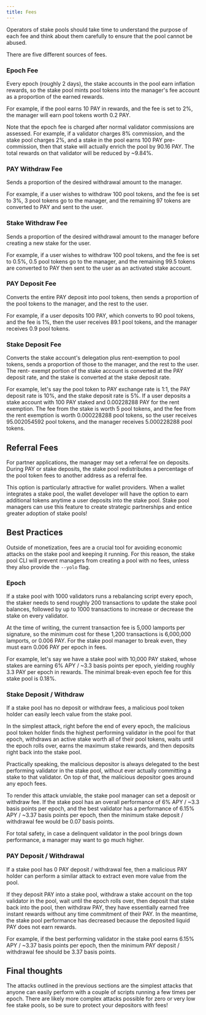 ```yaml
---
title: Fees
---
```


Operators of stake pools should take time to understand the purpose of each fee
and think about them carefully to ensure that the pool cannot be abused.

There are five different sources of fees.

### Epoch Fee

Every epoch (roughly 2 days), the stake accounts in the pool earn 
inflation rewards, so the stake pool mints pool tokens into the manager's fee
account as a proportion of the earned rewards.

For example, if the pool earns 10 PAY in rewards, and the fee is set to 2%, the
manager will earn pool tokens worth 0.2 PAY.

Note that the epoch fee is charged after normal validator
commissions are assessed. For example, if a validator charges 8% commission,
and the stake pool charges 2%, and a stake in the pool earns 100 PAY pre-commission,
then that stake will actually enrich the pool by 90.16 PAY. The total rewards
on that validator will be reduced by ~9.84%.

### PAY Withdraw Fee

Sends a proportion of the desired withdrawal amount to the manager.

For example, if a user wishes to withdraw 100 pool tokens, and the fee is set
to 3%, 3 pool tokens go to the manager, and the remaining 97 tokens are converted
to PAY and sent to the user.

### Stake Withdraw Fee

Sends a proportion of the desired withdrawal amount to the manager before
creating a new stake for the user.

For example, if a user wishes to withdraw 100 pool tokens, and the fee is set
to 0.5%, 0.5 pool tokens go to the manager, and the remaining 99.5 tokens are
converted to PAY then sent to the user as an activated stake account.

### PAY Deposit Fee

Converts the entire PAY deposit into pool tokens, then sends a proportion of
the pool tokens to the manager, and the rest to the user.

For example, if a user deposits 100 PAY, which converts to 90 pool tokens,
and the fee is 1%, then the user receives 89.1 pool tokens, and the manager receives
0.9 pool tokens.

### Stake Deposit Fee

Converts the stake account's delegation plus rent-exemption to pool tokens,
sends a proportion of those to the manager, and the rest to the user. The rent-
exempt portion of the stake account is converted at the PAY deposit rate, and
the stake is converted at the stake deposit rate.

For example, let's say the pool token to PAY exchange rate is 1:1, the PAY deposit rate
is 10%, and the stake deposit rate is 5%. If a user deposits a stake account with
100 PAY staked and 0.00228288 PAY for the rent exemption. The fee from the stake
is worth 5 pool tokens, and the fee from the rent exemption is worth 0.000228288
pool tokens, so the user receives 95.002054592 pool tokens, and the manager
receives 5.000228288 pool tokens.

## Referral Fees

For partner applications, the manager may set a referral fee on deposits.
During PAY or stake deposits, the stake pool redistributes a percentage of
the pool token fees to another address as a referral fee.

This option is particularly attractive for wallet providers. When a wallet
integrates a stake pool, the wallet developer will have the option to earn
additional tokens anytime a user deposits into the stake pool. Stake pool
managers can use this feature to create strategic partnerships and entice
greater adoption of stake pools!

## Best Practices

Outside of monetization, fees are a crucial tool for avoiding economic attacks
on the stake pool and keeping it running. For this reason, the stake pool CLI
will prevent managers from creating a pool with no fees, unless they also provide
the `--yolo` flag.

### Epoch

If a stake pool with 1000 validators runs a rebalancing script every epoch, the
staker needs to send roughly 200 transactions to update the stake pool balances,
followed by up to 1000 transactions to increase or decrease the stake on every
validator.

At the time of writing, the current transaction fee is 5,000 lamports per signature,
so the minimum cost for these 1,200 transactions is 6,000,000 lamports, or 0.006 PAY.
For the stake pool manager to break even, they must earn 0.006 PAY per epoch in
fees.

For example, let's say we have a stake pool with 10,000 PAY staked, whose stakes
are earning 6% APY / ~3.3 basis points per epoch, yielding roughly 3.3 PAY per epoch
in rewards.  The minimal break-even epoch fee for this stake pool is 0.18%.

### Stake Deposit / Withdraw

If a stake pool has no deposit or withdraw fees, a malicious pool token holder
can easily leech value from the stake pool.

In the simplest attack, right before the end of every epoch, the malicious pool
token holder finds the highest performing validator in the pool for that epoch,
withdraws an active stake worth all of their pool tokens, waits until the epoch
rolls over, earns the maximum stake rewards, and then deposits right back into
the stake pool.

Practically speaking, the malicious depositor is always delegated to the best
performing validator in the stake pool, without ever actually committing a stake
to that validator. On top of that, the malicious depositor goes around any
epoch fees.

To render this attack unviable, the stake pool manager can set a deposit or withdraw
fee. If the stake pool has an overall performance of 6% APY / ~3.3 basis points
per epoch, and the best validator has a performance of 6.15% APY / ~3.37 basis
points per epoch, then the minimum stake deposit / withdrawal fee would be 
0.07 basis points.

For total safety, in case a delinquent validator in the pool brings down
performance, a manager may want to go much higher.

### PAY Deposit / Withdrawal

If a stake pool has 0 PAY deposit / withdrawal fee, then a malicious PAY holder
can perform a similar attack to extract even more value from the pool.

If they deposit PAY into a stake pool, withdraw a stake account on the top
validator in the pool, wait until the epoch rolls over, then deposit that stake
back into the pool, then withdraw PAY, they have essentially earned free instant
rewards without any time commitment of their PAY.  In the meantime, the stake
pool performance has decreased because the deposited liquid PAY does not earn
rewards.

For example, if the best performing validator in the stake pool earns 6.15%
APY / ~3.37 basis points per epoch, then the minimum PAY deposit / withdrawal
fee should be 3.37 basis points.

## Final thoughts

The attacks outlined in the previous sections are the simplest attacks that anyone
can easily perform with a couple of scripts running a few times per epoch. There are
likely more complex attacks possible for zero or very low fee stake pools, so be
sure to protect your depositors with fees!
